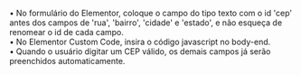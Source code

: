 • No formulário do Elementor, coloque o campo do tipo texto com o id 'cep' antes dos campos de 'rua', 'bairro', 'cidade' e 'estado', e não esqueça de renomear o id de cada campo.<br>
• No Elementor Custom Code, insira o código javascript no body-end.<br>
• Quando o usuário digitar um CEP válido, os demais campos já serão preenchidos automaticamente.
